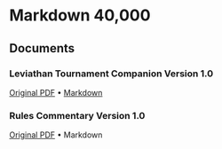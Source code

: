 # Markdown 40,000

## Documents

### Leviathan Tournament Companion Version 1.0

[Original PDF](docs/leviathan-tournament-companion-version-1.0.pdf) • [Markdown](docs/leviathan-tournament-companion-version-1.0.md)

### Rules Commentary Version 1.0

[Original PDF](docs/rules-commentary-version-1.0.pdf) • Markdown
